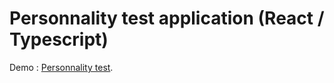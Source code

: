 # Personnality test application (React / Typescript)

Demo : [Personnality test](https://test-personality.netlify.app/).